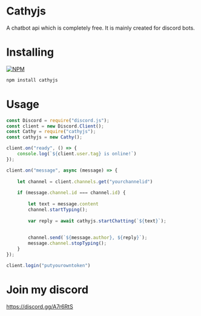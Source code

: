 # Cathyjs
A chatbot api which is completely free. It is mainly created for discord bots.

# Installing
[![NPM](https://nodei.co/npm/cathyjs.png)](https://nodei.co/npm/cathyjs/)
```js
npm install cathyjs
```

# Usage
```js
const Discord = require("discord.js");
const client = new Discord.Client();
const Cathy = require("cathyjs");
const cathyjs = new Cathy();

client.on("ready", () => {
    console.log(`${client.user.tag} is online!`)
});

client.on("message", async (message) => {
    
    let channel = client.channels.get("yourchannelid")
    
    if (message.channel.id === channel.id) {
 
        let text = message.content
        channel.startTyping();
    
        var reply = await cathyjs.startChatting(`${text}`);
    
    
        channel.send(`${message.author}, ${reply}`);
        message.channel.stopTyping();
    }
});

client.login("putyourowntoken")

```

# Join my discord
https://discord.gg/A7r6RtS
